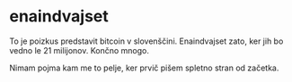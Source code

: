 # enaindvajset
To je poizkus predstavit bitcoin v slovenščini.
Enaindvajset zato, ker jih bo vedno le 21 milijonov. Končno mnogo.

Nimam pojma kam me to pelje, ker prvič pišem spletno stran od začetka.
